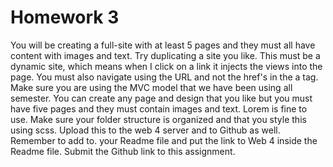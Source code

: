 # Homework 3

You will be creating a full-site with at least 5 pages and they must all have content with images and text. Try duplicating a site you like.
This must be a dynamic site, which means when I click on a link it injects the views into the page.
You must also navigate using the URL and not the href's in the a tag.
Make sure you are using the MVC model that we have been using all semester.
You can create any page and design that you like but you must have five pages and they must contain images and text. Lorem is fine to use.
Make sure your folder structure is organized and that you style this using scss.
Upload this to the web 4 server and to Github as well. Remember to add to. your Readme file and put the link to Web 4 inside the Readme file.
Submit the Github link to this assignment.
